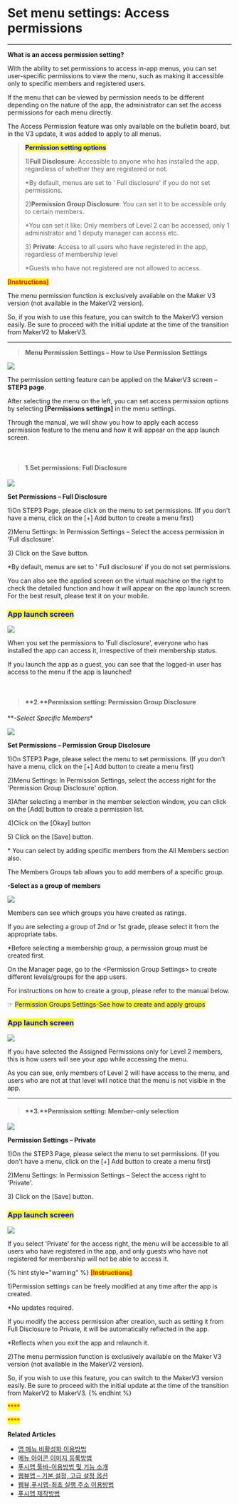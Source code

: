 # Set menu settings: Access permissions

***

**What is an access permission setting?**

With the ability to set permissions to access in-app menus, you can set user-specific permissions to view the menu, such as making it accessible only to specific members and registered users.

If the menu that can be viewed by permission needs to be different depending on the nature of the app, the administrator can set the access permissions for each menu directly.

The Access Permission feature was only available on the bulletin board, but in the V3 update, it was added to apply to all menus.

> <mark style="color:blue;">**Permission setting options**</mark>
>
> 1\)**Full Disclosure**: Accessible to anyone who has installed the app, regardless of whether they are registered or not.
>
> \*By default, menus are set to ' Full disclosure' if you do not set permissions.
>
> 2\)**Permission Group Disclosure**: You can set it to be accessible only to certain members.
>
> \*You can set it like: Only members of Level 2 can be accessed, only 1 administrator and 1 deputy manager can access etc.
>
> 3\) **Private**: Access to all users who have registered in the app, regardless of membership level
>
> \*Guests who have not registered are not allowed to access.

<mark style="color:red;">**\[Instructions]**</mark>

The menu permission function is exclusively available on the Maker V3 version (not available in the MakerV2 version).

So, if you wish to use this feature, you can switch to the MakerV3 version easily. Be sure to proceed with the initial update at the time of the transition from MakerV2 to MakerV3.

***

> **Menu Permission Settings – How to Use Permission Settings**

![](https://wp.swing2app.co.kr/wp-content/uploads/2022/06/%EA%B6%8C%ED%95%9C%EC%84%A4%EC%A0%95.png)

The permission setting feature can be applied on the MakerV3 screen – **STEP3 page**.

After selecting the menu on the left, you can set access permission options by selecting **\[Permissions settings]** in the menu settings.

Through the manual, we will show you how to apply each access permission feature to the menu and how it will appear on the app launch screen.

​

> #### 1.Set permissions: **Full Disclosure**

![](https://wp.swing2app.co.kr/wp-content/uploads/2022/06/%EA%B6%8C%ED%95%9C%EC%84%A4%EC%A0%951.png)

**Set Permissions – Full Disclosure**

1\)On STEP3 Page, please click on the menu to set permissions. (If you don't have a menu, click on the \[+] Add button to create a menu first)

2\)Menu Settings: In Permission Settings – Select the access permission in 'Full disclosure'.

3\) Click on the Save button.

\*By default, menus are set to ' Full disclosure' if you do not set permissions.

You can also see the applied screen on the virtual machine on the right to check the detailed function and how it will appear on the app launch screen. For the best result, please test it on your mobile.

### <mark style="color:blue;">App launch screen</mark>

![](https://wp.swing2app.co.kr/wp-content/uploads/2022/06/%EA%B6%8C%ED%95%9C%EC%84%A4%EC%A0%954\_886.png)

When you set the permissions to 'Full disclosure', everyone who has installed the app can access it, irrespective of their membership status.

If you launch the app as a guest, you can see that the logged-in user has access to the menu if the app is launched! &#x20;

​

> #### **2.**Permission setting: **Permission Group Disclosure**

​\*\*_-Select Specific Members_\*

![](https://wp.swing2app.co.kr/wp-content/uploads/2022/06/%EA%B6%8C%ED%95%9C%EC%84%A4%EC%A0%952.png)

**Set Permissions – Permission Group Disclosure**

1\)On STEP3 Page, please select the menu to set permissions. (If you don't have a menu, click on the \[+] Add button to create a menu first)

2\)Menu Settings: In Permission Settings, select the access right for the 'Permission Group Disclosure' option.

3\)After selecting a member in the member selection window, you can click on the \[Add] button to create a permission list.

4\)Click on the \[Okay] button

5\) Click on the \[Save] button.

\* You can select by adding specific members from the All Members section also.

The Members Groups tab allows you to add members of a specific group.

**-Select as a group of members**

![](https://wp.swing2app.co.kr/wp-content/uploads/2022/06/%EA%B6%8C%ED%95%9C%EC%84%A4%EC%A0%952-1.png)

Members can see which groups you have created as ratings.

If you are selecting a group of 2nd or 1st grade, please select it from the appropriate tabs.

\*Before selecting a membership group, a permission group must be created first.

On the Manager page, go to the \<Permission Group Settings> to create different levels/groups for the app users.

For instructions on how to create a group, please refer to the manual below.

☞ <mark style="color:blue;">Permission Groups Settings-See how to create and apply groups</mark>

### <mark style="color:blue;">App launch screen</mark>

![](https://wp.swing2app.co.kr/wp-content/uploads/2022/06/%EA%B6%8C%ED%95%9C%EC%84%A4%EC%A0%955\_886.png)

If you have selected the Assigned Permissions only for Level 2 members, this is how users will see your app while accessing the menu.&#x20;

As you can see, only members of Level 2 will have access to the menu, and users who are not at that level will notice that the menu is not visible in the app.

***

> #### **3.**Permission setting: Member-only selection

![](https://wp.swing2app.co.kr/wp-content/uploads/2022/06/%EA%B6%8C%ED%95%9C%EC%84%A4%EC%A0%953.png)

**Permission Settings – Private**

1\)On the STEP3 Page, please select the menu to set permissions. (If you don't have a menu, click on the \[+] Add button to create a menu first)

2\)Menu Settings: In Permission Settings – Select the access right to 'Private'.

3\) Click on the \[Save] button.

### <mark style="color:blue;">App launch screen</mark>

![](https://wp.swing2app.co.kr/wp-content/uploads/2022/06/%EA%B6%8C%ED%95%9C%EC%84%A4%EC%A0%956\_886.png)

If you select 'Private' for the access right, the menu will be accessible to all users who have registered in the app, and only guests who have not registered for membership will not be able to access it.

{% hint style="warning" %}
<mark style="color:red;">**\[Instructions]**</mark>

1\)Permission settings can be freely modified at any time after the app is created.&#x20;

\*No updates required.

If you modify the access permission after creation, such as setting it from Full Disclosure to Private, it will be automatically reflected in the app.

\*Reflects when you exit the app and relaunch it.

2\)The menu permission function is exclusively available on the Maker V3 version (not available in the MakerV2 version).

So, if you wish to use this feature, you can switch to the MakerV3 version easily. Be sure to proceed with the initial update at the time of the transition from MakerV2 to MakerV3.
{% endhint %}

<mark style="color:red;">\*\*\*\*</mark>

<mark style="color:red;">\*\*\*\*</mark>

**Related Articles**

* [앱 메뉴 비활성화 이용방법](https://wp.swing2app.co.kr/documentation/v3manual/menu-hiding/)
* [메뉴 아이콘 이미지 등록방법](https://wp.swing2app.co.kr/documentation/v3manual/icon/)
* [푸시앱 툴바-이용방법 및 기능 소개](https://wp.swing2app.co.kr/documentation/v3manual/pushapp-toolbar/)
* [웹뷰앱 – 기본 설정, 고급 설정 옵션](https://wp.swing2app.co.kr/documentation/v3manual/webviewapp-options/)
* [웹뷰,푸시앱-최초 실행 주소 이용방법](https://wp.swing2app.co.kr/documentation/v3manual/firstrun-url/)
* [푸시앱 제작방법](https://wp.swing2app.co.kr/documentation/v3manual/push/)
